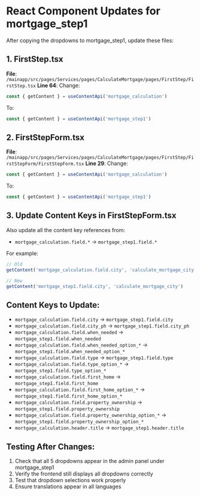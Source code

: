 # React Component Updates for mortgage_step1

After copying the dropdowns to mortgage_step1, update these files:

## 1. FirstStep.tsx
**File**: `/mainapp/src/pages/Services/pages/CalculateMortgage/pages/FirstStep/FirstStep.tsx`
**Line 64**: Change:
```typescript
const { getContent } = useContentApi('mortgage_calculation')
```
To:
```typescript
const { getContent } = useContentApi('mortgage_step1')
```

## 2. FirstStepForm.tsx
**File**: `/mainapp/src/pages/Services/pages/CalculateMortgage/pages/FirstStep/FirstStepForm/FirstStepForm.tsx`
**Line 29**: Change:
```typescript
const { getContent } = useContentApi('mortgage_calculation')
```
To:
```typescript
const { getContent } = useContentApi('mortgage_step1')
```

## 3. Update Content Keys in FirstStepForm.tsx
Also update all the content key references from:
- `mortgage_calculation.field.*` → `mortgage_step1.field.*`

For example:
```typescript
// Old
getContent('mortgage_calculation.field.city', 'calculate_mortgage_city')

// New
getContent('mortgage_step1.field.city', 'calculate_mortgage_city')
```

## Content Keys to Update:
- `mortgage_calculation.field.city` → `mortgage_step1.field.city`
- `mortgage_calculation.field.city_ph` → `mortgage_step1.field.city_ph`
- `mortgage_calculation.field.when_needed` → `mortgage_step1.field.when_needed`
- `mortgage_calculation.field.when_needed_option_*` → `mortgage_step1.field.when_needed_option_*`
- `mortgage_calculation.field.type` → `mortgage_step1.field.type`
- `mortgage_calculation.field.type_option_*` → `mortgage_step1.field.type_option_*`
- `mortgage_calculation.field.first_home` → `mortgage_step1.field.first_home`
- `mortgage_calculation.field.first_home_option_*` → `mortgage_step1.field.first_home_option_*`
- `mortgage_calculation.field.property_ownership` → `mortgage_step1.field.property_ownership`
- `mortgage_calculation.field.property_ownership_option_*` → `mortgage_step1.field.property_ownership_option_*`
- `mortgage_calculation.header.title` → `mortgage_step1.header.title`

## Testing After Changes:
1. Check that all 5 dropdowns appear in the admin panel under mortgage_step1
2. Verify the frontend still displays all dropdowns correctly
3. Test that dropdown selections work properly
4. Ensure translations appear in all languages